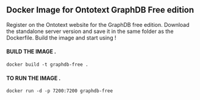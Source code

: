 ## Docker Image for Ontotext GraphDB Free edition

Register on the Ontotext website for the GraphDB free edition. Download the standalone server version and save it in the same folder as the Dockerfile. Build the image and start using !

#### BUILD THE IMAGE . 
```docker build -t graphdb-free .```

#### TO RUN THE IMAGE . 
```docker run -d -p 7200:7200 graphdb-free```

